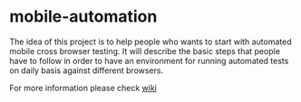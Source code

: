 # mobile-automation

The idea of this project is to help people who wants to start with automated mobile cross browser testing. It will describe the basic steps that people have to follow in order to have an environment for running automated tests on daily basis against different browsers. 

For more information please check [wiki](https://github.com/NikolayStanoev/mobile-automation/wiki)


